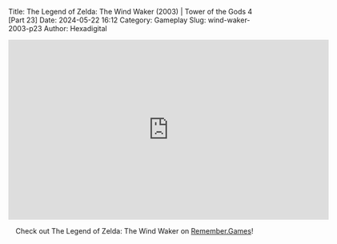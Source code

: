 Title: The Legend of Zelda: The Wind Waker (2003) | Tower of the Gods 4 [Part 23]
Date: 2024-05-22 16:12
Category: Gameplay
Slug: wind-waker-2003-p23
Author: Hexadigital

<center><iframe src="https://www.youtube.com/embed/XLB3tNwI8oM?feature=oembed" allow="accelerometer; autoplay; encrypted-media; gyroscope; picture-in-picture" width="640" height="360" frameborder="0"></iframe>

Check out The Legend of Zelda: The Wind Waker on [Remember.Games](https://remember.games/game/1462/the-legend-of-zelda-the-wind-waker/)!</center>